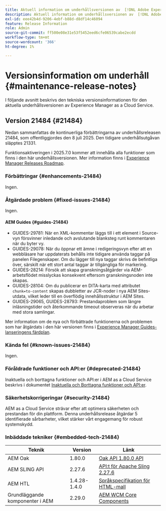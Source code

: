 ```yaml
---
title: Aktuell information om underhållsversionen av  [!DNL Adobe Experience Manager] as a Cloud Service.
description: Aktuell information om underhållsversionen av  [!DNL Adobe Experience Manager] as a Cloud Service.
exl-id: eee42b4d-9206-4ebf-b88d-d8df14c46094
feature: Release Information
role: Admin
source-git-commit: ff500e08e31e53f5452eed6cfe06539cabe2ecdd
workflow-type: tm+mt
source-wordcount: '366'
ht-degree: 1%

---
```



# Versionsinformation om underhåll {#maintenance-release-notes}

I följande avsnitt beskrivs den tekniska versionsinformationen för den aktuella underhållsversionen av Experience Manager as a Cloud Service.

## Version 21484 {#21484}

Nedan sammanfattas de kontinuerliga förbättringarna av underhållsreleasen 21484, som offentliggjordes den 8 juli 2025. Den tidigare underhållsutgåvan släpptes 21331.

Funktionsaktiveringen i 2025.7.0 kommer att innehålla alla funktioner som finns i den här underhållsversionen. Mer information finns i [Experience Manager Releases Roadmap](https://experienceleague.adobe.com/en/docs/experience-manager-release-information/aem-release-updates/update-releases-roadmap).

### Förbättringar {#enhancements-21484}

Ingen.

### Åtgärdade problem {#fixed-issues-21484}

Ingen.

#### AEM Guides {#guides-21484}

* GUIDES-29781: När en XML-kommentar läggs till i ett element i Source-vyn försvinner inledande och avslutande blanksteg runt kommentaren när du byter vy.
* GUIDES-29078: När du öppnar ett ämne i redigeringsvyn efter att en webbläsare har uppdaterats behålls inte tidigare använda taggar på panelen Filegenskaper. Om du lägger till nya taggar skrivs de befintliga över, särskilt när ett stort antal taggar är tillgängliga för markering.
* GUIDES-28214: Försök att skapa granskningsåtgärder via AEM-arbetsflödet misslyckas konsekvent eftersom granskningsnoden inte skapas.
* GUIDES-28104: Om du publicerar en DITA-karta med attributet `chunk=to-content` skapas dubbletter av JCR-noder i nya AEM Sites-utdata, vilket leder till en överflödig innehållsstruktur i AEM Sites.
* GUIDES-29065, GUIDES-28793: Prestandaproblem som längre inläsningstider och återkommande timeout observeras när du arbetar med stora samlingar.

Mer information om de nya och förbättrade funktionerna och problemen som har åtgärdats i den här versionen finns i [Experience Manager Guides-lanseringens färdplan](https://experienceleague.adobe.com/en/docs/experience-manager-guides/using/release-info/aem-guides-releases-roadmap).

### Kända fel {#known-issues-21484}

Ingen.

### Föråldrade funktioner och API:er {#deprecated-21484}

Inaktuella och borttagna funktioner och API:er i AEM as a Cloud Service beskrivs i dokumentet [Inaktuella och Borttagna funktioner och API:er](/help/release-notes/deprecated-removed-features.md).

### Säkerhetskorrigeringar {#security-21484}

AEM as a Cloud Service strävar efter att optimera säkerheten och prestandan för din plattform. Denna underhållsrelease åtgärdar 5 identifierade sårbarheter, vilket stärker vårt engagemang för robust systemskydd.

### Inbäddade tekniker {#embedded-tech-21484}

| Teknik | Version | Länk |
|---|---|---|
| AEM Oak | 1.80.0 | [Oak API 1.80.0 API](https://www.javadoc.io/doc/org.apache.jackrabbit/oak-api/1.80.0/index.html) |
| AEM SLING API | 2.27.6 | [API:t för Apache Sling 2.27.6 ](https://www.javadoc.io/doc/org.apache.sling/org.apache.sling.api/latest/index.html) |
| AEM HTL | 1.4.28-1.4.0 | [Språkspecifikation för HTML-mall](https://github.com/adobe/htl-spec) |
| Grundläggande komponenter i AEM | 2.29.0 | [AEM WCM Core Components](https://github.com/adobe/aem-core-wcm-components) |
